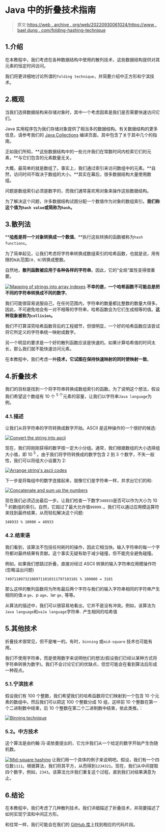 # Java 中的折叠技术指南

> 原文:[https://web . archive . org/web/20220930061024/https://www . bael dung . com/folding-hashing-technique](https://web.archive.org/web/20220930061024/https://www.baeldung.com/folding-hashing-technique)

## 1.介绍

在本教程中，我们考虑在各种数据结构中使用的散列技术，这些数据结构提供对其元素的恒定时间访问。

我们将更详细地讨论所谓的`folding technique`，并简要介绍中正方形和宁滨技术。

## 2.概观

当我们选择数据结构来存储对象时，其中一个考虑因素是我们是否需要快速访问它们。

Java 实用程序包为我们存储对象提供了相当多的数据结构。有关数据结构的更多信息，请参考我们的 [Java Collections](/web/20220626203003/https://www.baeldung.com/java-collections) 编译页面，其中包含了关于其中几个的指南。

正如我们所知，**这些数据结构中的一些允许我们在常数时间内检索它们的元素，**与它们包含的元素数量无关。

大概，最简单的就是数组了。事实上，我们通过索引来访问数组中的元素。**自然，访问时间不取决于数组的大小。**其实在幕后，很多数据结构大量使用数组。

问题是数组索引必须是数字的，而我们通常喜欢用对象来操作这些数据结构。

为了解决这个问题，许多数据结构试图分配一个数值作为对象的数组索引。**我们称这个值为`hash value`或简称为`hash`。**

## 3.散列法

****[哈希](/web/20220626203003/https://www.baeldung.com/cs/hashing)是将一个对象转换成一个数值**。**执行这些转换的函数被称为`hash functions`。

为了简单起见，让我们考虑将字符串转换成数组索引的哈希函数，也就是说，用有限的`N`从范围`[0, N]`转换成整数。

自然地，**散列函数被应用于各种各样的字符串**。因此，它的“全局”属性变得很重要。

[![Mapping of strings into array indexes](../Images/ff5864cd72c32dcec494e4cff6dad02d.png)](/web/20220626203003/https://www.baeldung.com/wp-content/uploads/2019/06/strings-to-numbers.png) 
**不幸的是，一个哈希函数不可能总是把不同的字符串转换成不同的数字**。

我们可能很容易说服自己，在任何范围内，字符串的数量都比整数的数量大得多。因此，不可避免地会有一对不相等的字符串，哈希函数会为它们生成相等的值。**这种现象被称为`collision`。**

我们不打算深究哈希函数背后的工程细节，但很明显，一个好的哈希函数应该尝试将它所定义的字符串统一映射成数字。

另一个明显的要求是一个好的散列函数应该是快速的。如果计算哈希值的时间太长，那么我们就不能快速访问元素。

在本教程中，我们考虑一种**技术，它试图在保持快速映射的同时使映射一致**。

## 4.折叠技术

我们的目标是找到一个将字符串转换成数组索引的函数。为了说明这个想法，假设我们希望这个数组有 10 个 <sup>5 个</sup>元素的容量，让我们以字符串`Java language`为例。

### 4.1.描述

让我们从将字符串的字符转换成数字开始。ASCII 是这种操作的一个很好的候选:

[![Convert the string into ascii](../Images/d45ad605ae0b30504e338313eaf214c3.png)](/web/20220626203003/https://www.baeldung.com/wp-content/uploads/2019/06/convert-to-ascii1.png)

现在，我们将刚刚获得的数字按一定大小分组。通常，我们根据数组的大小选择组大小值，即 10 <sup>5</sup> 。由于我们将字符转换成的数字包含 2 到 3 个数字，不失一般性，我们可以将组大小设置为 2:

[![Arrange string's ascii codes](../Images/bf8feadb545688d59211773f11caa61d.png)](/web/20220626203003/https://www.baeldung.com/wp-content/uploads/2019/06/arrange-ascii-codes.png)

下一步是将每组中的数字连接起来，就像它们是字符串一样，并求出它们的和:

[![Concatenate and sum up the numbers](../Images/78cbeff2fbdd1df2308c3ec0fba48a8d.png)](/web/20220626203003/https://www.baeldung.com/wp-content/uploads/2019/06/folding-sum.png)

现在我们必须迈出最后一步。让我们检查一下数字`348933`是否可以作为大小为 10 <sup>5</sup> 的数组的索引。自然，它超过了最大允许值`99999.`。我们可以通过应用模运算符来找到最终结果，从而轻松解决这个问题:

```
348933 % 10000 = 48933
```

### 4.2.结束语

我们看到，该算法不包括任何耗时的操作，因此它相当快。输入字符串的每一个字符都对最终结果有贡献。这个事实无疑有助于减少碰撞，但不能完全避免碰撞。

例如，如果我们想跳过折叠，直接对经过 ASCII 转换的输入字符串应用模操作符(忽略溢出问题)

```
749711897321089711010311797103101 % 100000 = 3101
```

那么这样的散列函数将为所有最后两个字符与我们的输入字符串相同的字符串产生相同的值:a `ge`、p `age`、lar `ge,` 等等。

从算法的描述中，我们可以很容易地看出，它并不是没有冲突。例如，该算法为`Java language`和`vaJa language`字符串`.` 产生相同的哈希值

## 5.其他技术

折叠技术很常见，但不是唯一的。有时，`binning` 或`mid-square` 技术也可能有用。

我们不使用字符串，而是使用数字来说明他们的想法(假设我们已经以某种方式将字符串转换为数字)。我们不会讨论它们的优缺点，但您可能会在看到算法后形成一种观点。

### 5.1.宁滨技术

假设我们有 100 个整数，我们希望我们的哈希函数将它们映射到一个包含 10 个元素的数组中。然后我们可以把这 100 个整数分成 10 组，这样前 10 个整数在第一个二进制数中结束，后 10 个整数在第二个二进制数中结束，依此类推。：

[![Binning technique](../Images/ddd0cbe6e2d53d25eb1c62222cf807b5.png)](/web/20220626203003/https://www.baeldung.com/wp-content/uploads/2019/06/binning.png)

### 5.2。中方技术

这个算法是由约翰·冯·诺依曼提出的，它允许我们从一个给定的数字开始产生伪随机数。

[![Mid-square hashing](../Images/3c88b5ee5b12489e5bb2d3d7fa2f55a5.png)](/web/20220626203003/https://www.baeldung.com/wp-content/uploads/2019/06/mid-square.png) 
让我们用一个具体的例子来说明吧。假设，我们有一个四位数`1111`。根据算法，我们将其平方，从而得到`1234321‬`。现在，我们从中间提取四个数字，例如，`2343`。该算法允许我们重复这个过程，直到我们对结果满意为止。

## 6.结论

在本教程中，我们考虑了几种散列技术。我们详细描述了折叠技术，并简要描述了如何实现宁滨和中间正方形。

和往常一样，我们可能会在我们的 [GitHub 库](https://web.archive.org/web/20220626203003/https://github.com/eugenp/tutorials/tree/master/algorithms-modules/algorithms-miscellaneous-3)上找到相应的代码片段。